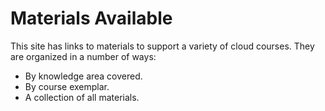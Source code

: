 # Materials Available

This site has links to materials to support a variety of cloud courses.  They are organized in a number of ways:

* By knowledge area covered.  
* By course exemplar.  
* A collection of all materials.

